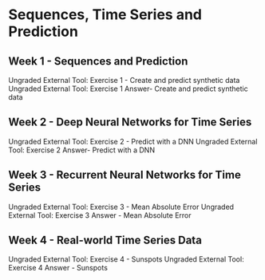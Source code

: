 # Sequences, Time Series and Prediction
## Week 1 - Sequences and Prediction
Ungraded External Tool: Exercise 1 - Create and predict synthetic data
Ungraded External Tool: Exercise 1 Answer- Create and predict synthetic data

## Week 2 - Deep Neural Networks for Time Series
Ungraded External Tool: Exercise 2 - Predict with a DNN
Ungraded External Tool: Exercise 2 Answer- Predict with a DNN

## Week 3 - Recurrent Neural Networks for Time Series
Ungraded External Tool: Exercise 3 - Mean Absolute Error
Ungraded External Tool: Exercise 3 Answer - Mean Absolute Error

## Week 4 - Real-world Time Series Data
Ungraded External Tool: Exercise 4 - Sunspots
Ungraded External Tool: Exercise 4 Answer - Sunspots
